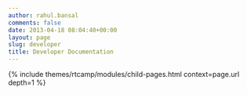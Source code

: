 ```yaml
---
author: rahul.bansal
comments: false
date: 2013-04-18 08:04:40+00:00
layout: page
slug: developer
title: Developer Documentation
---
```


{% include themes/rtcamp/modules/child-pages.html context=page.url depth=1 %}
